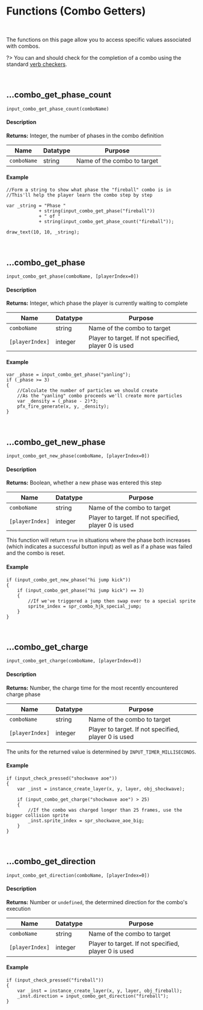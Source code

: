 # Functions (Combo Getters)

&nbsp;

The functions on this page allow you to access specific values associated with combos.

?> You can and should check for the completion of a combo using the standard [verb checkers](Functions-(Checkers)).

&nbsp;

## …combo_get_phase_count

`input_combo_get_phase_count(comboName)`

<!-- tabs:start -->

#### **Description**

**Returns:** Integer, the number of phases in the combo definition

|Name       |Datatype|Purpose                    |
|-----------|--------|---------------------------|
|`comboName`|string  |Name of the combo to target|

#### **Example**

```gml
//Form a string to show what phase the "fireball" combo is in
//This'll help the player learn the combo step by step

var _string = "Phase "
            + string(input_combo_get_phase("fireball"))
            + " of "
            + string(input_combo_get_phase_count("fireball"));

draw_text(10, 10, _string);
```

<!-- tabs:end -->

&nbsp;

## …combo_get_phase

`input_combo_get_phase(comboName, [playerIndex=0])`

<!-- tabs:start -->

#### **Description**

**Returns:** Integer, which phase the player is currently waiting to complete

|Name           |Datatype|Purpose                                             |
|---------------|--------|----------------------------------------------------|
|`comboName`    |string  |Name of the combo to target                         |
|`[playerIndex]`|integer |Player to target. If not specified, player 0 is used|

#### **Example**

```gml
var _phase = input_combo_get_phase("yanling");
if (_phase >= 3)
{
	//Calculate the number of particles we should create
	//As the "yanling" combo proceeds we'll create more particles
	var _density = (_phase - 2)*3;
	pfx_fire_generate(x, y, _density);
}
```

<!-- tabs:end -->

&nbsp;

## …combo_get_new_phase

`input_combo_get_new_phase(comboName, [playerIndex=0])`

<!-- tabs:start -->

#### **Description**

**Returns:** Boolean, whether a new phase was entered this step

|Name           |Datatype|Purpose                                             |
|---------------|--------|----------------------------------------------------|
|`comboName`    |string  |Name of the combo to target                         |
|`[playerIndex]`|integer |Player to target. If not specified, player 0 is used|

This function will return `true` in situations where the phase both increases (which indicates a successful button input) as well as if a phase was failed and the combo is reset.

#### **Example**

```gml
if (input_combo_get_new_phase("hi jump kick"))
{
	if (input_combo_get_phase("hi jump kick") == 3)
	{
		//If we've triggered a jump then swap over to a special sprite
		sprite_index = spr_combo_hjk_special_jump;
	}
}
```

<!-- tabs:end -->

&nbsp;

## …combo_get_charge

`input_combo_get_charge(comboName, [playerIndex=0])`

<!-- tabs:start -->

#### **Description**

**Returns:** Number, the charge time for the most recently encountered charge phase

|Name           |Datatype|Purpose                                             |
|---------------|--------|----------------------------------------------------|
|`comboName`    |string  |Name of the combo to target                         |
|`[playerIndex]`|integer |Player to target. If not specified, player 0 is used|

The units for the returned value is determined by `INPUT_TIMER_MILLISECONDS`.

#### **Example**

```gml
if (input_check_pressed("shockwave aoe"))
{
	var _inst = instance_create_layer(x, y, layer, obj_shockwave);

	if (input_combo_get_charge("shockwave aoe") > 25)
	{
		//If the combo was charged longer than 25 frames, use the bigger collision sprite
		_inst.sprite_index = spr_shockwave_aoe_big;
	}
}
```

<!-- tabs:end -->

&nbsp;

## …combo_get_direction

`input_combo_get_direction(comboName, [playerIndex=0])`

<!-- tabs:start -->

#### **Description**

**Returns:** Number or `undefined`, the determined direction for the combo's execution

|Name           |Datatype|Purpose                                             |
|---------------|--------|----------------------------------------------------|
|`comboName`    |string  |Name of the combo to target                         |
|`[playerIndex]`|integer |Player to target. If not specified, player 0 is used|

#### **Example**

```gml
if (input_check_pressed("fireball"))
{
	var _inst = instance_create_layer(x, y, layer, obj_fireball);
	_inst.direction = input_combo_get_direction("fireball");
}
```

<!-- tabs:end -->